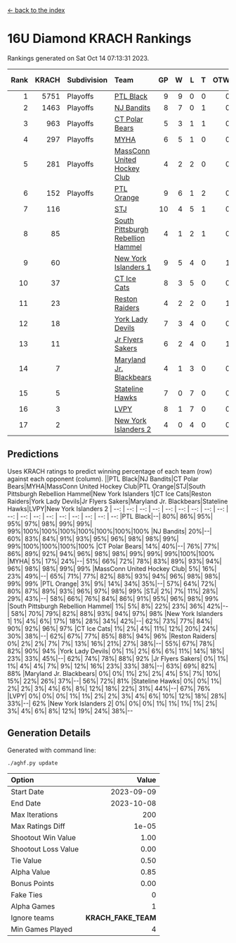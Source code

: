 [<- back to the index](readme.md)
# 16U Diamond KRACH Rankings
Rankings generated on Sat Oct 14 07:13:31 2023.

Rank|KRACH|Subdivision|Team|GP|W|L|T|OTW|OTL|SoS|Exp Wins|Win Diff
---:|---:|:---|:---|---:|---:|---:|---:|---:|---:|---:|---:|---:
1|5751|Playoffs|[PTL Black](https://gamesheetstats.com/seasons/3663/teams/140833/schedule)|9|9|0|0|0|0|95|9.8|-0.0
2|1463|Playoffs|[NJ Bandits](https://gamesheetstats.com/seasons/3663/teams/140836/schedule)|8|7|0|1|0|0|154|8.4|0.0
3|963|Playoffs|[CT Polar Bears](https://gamesheetstats.com/seasons/3663/teams/140834/schedule)|5|3|1|1|0|0|517|4.4|0.0
4|297|Playoffs|[MYHA](https://gamesheetstats.com/seasons/3663/teams/140838/schedule)|6|5|1|0|0|0|224|5.9|0.0
5|281|Playoffs|[MassConn United Hockey Club](https://gamesheetstats.com/seasons/3663/teams/140835/schedule)|4|2|2|0|0|0|2316|2.8|-0.0
6|152|Playoffs|[PTL Orange](https://gamesheetstats.com/seasons/3663/teams/140842/schedule)|9|6|1|2|0|0|52|7.9|0.0
7|116||[STJ](https://gamesheetstats.com/seasons/3663/teams/140841/schedule)|10|4|5|1|0|1|1192|5.4|0.0
8|85||[South Pittsburgh Rebellion Hammel](https://gamesheetstats.com/seasons/3663/teams/140839/schedule)|4|1|2|1|0|0|1375|2.4|0.0
9|60||[New York Islanders 1](https://gamesheetstats.com/seasons/3663/teams/140847/schedule)|9|5|4|0|1|0|213|5.9|0.0
10|37||[CT Ice Cats](https://gamesheetstats.com/seasons/3663/teams/140846/schedule)|8|3|5|0|0|0|884|3.9|0.0
11|23||[Reston Raiders](https://gamesheetstats.com/seasons/3663/teams/140850/schedule)|4|2|2|0|1|0|43|2.9|0.0
12|18||[York Lady Devils](https://gamesheetstats.com/seasons/3663/teams/140845/schedule)|7|3|4|0|0|1|798|3.9|0.0
13|11||[Jr Flyers Sakers](https://gamesheetstats.com/seasons/3663/teams/140843/schedule)|6|2|4|0|1|0|244|2.9|0.0
14|7||[Maryland Jr. Blackbears](https://gamesheetstats.com/seasons/3663/teams/140848/schedule)|4|1|3|0|0|1|1170|1.9|0.0
15|5||[Stateline Hawks](https://gamesheetstats.com/seasons/3663/teams/140840/schedule)|7|0|7|0|0|0|1160|0.9|0.0
16|3||[LVPY](https://gamesheetstats.com/seasons/3663/teams/140844/schedule)|8|1|7|0|0|0|183|1.9|0.0
17|2||[New York Islanders 2](https://gamesheetstats.com/seasons/3663/teams/140851/schedule)|4|0|4|0|0|0|72|0.9|0.0

## Predictions
Uses KRACH ratings to predict winning percentage of each team (row) against each opponent (column).
||PTL Black|NJ Bandits|CT Polar Bears|MYHA|MassConn United Hockey Club|PTL Orange|STJ|South Pittsburgh Rebellion Hammel|New York Islanders 1|CT Ice Cats|Reston Raiders|York Lady Devils|Jr Flyers Sakers|Maryland Jr. Blackbears|Stateline Hawks|LVPY|New York Islanders 2
| --: | --: | --: | --: | --: | --: | --: | --: | --: | --: | --: | --: | --: | --: | --: | --: | --: | --: 
|PTL Black|--| 80%| 86%| 95%| 95%| 97%| 98%| 99%| 99%| 99%|100%|100%|100%|100%|100%|100%|100%
|NJ Bandits| 20%|--| 60%| 83%| 84%| 91%| 93%| 95%| 96%| 98%| 98%| 99%| 99%|100%|100%|100%|100%
|CT Polar Bears| 14%| 40%|--| 76%| 77%| 86%| 89%| 92%| 94%| 96%| 98%| 98%| 99%| 99%| 99%|100%|100%
|MYHA|  5%| 17%| 24%|--| 51%| 66%| 72%| 78%| 83%| 89%| 93%| 94%| 96%| 98%| 98%| 99%| 99%
|MassConn United Hockey Club|  5%| 16%| 23%| 49%|--| 65%| 71%| 77%| 82%| 88%| 93%| 94%| 96%| 98%| 98%| 99%| 99%
|PTL Orange|  3%|  9%| 14%| 34%| 35%|--| 57%| 64%| 72%| 80%| 87%| 89%| 93%| 96%| 97%| 98%| 99%
|STJ|  2%|  7%| 11%| 28%| 29%| 43%|--| 58%| 66%| 76%| 84%| 86%| 91%| 95%| 96%| 98%| 99%
|South Pittsburgh Rebellion Hammel|  1%|  5%|  8%| 22%| 23%| 36%| 42%|--| 58%| 70%| 79%| 82%| 88%| 93%| 94%| 97%| 98%
|New York Islanders 1|  1%|  4%|  6%| 17%| 18%| 28%| 34%| 42%|--| 62%| 73%| 77%| 84%| 90%| 92%| 96%| 97%
|CT Ice Cats|  1%|  2%|  4%| 11%| 12%| 20%| 24%| 30%| 38%|--| 62%| 67%| 77%| 85%| 88%| 94%| 96%
|Reston Raiders|  0%|  2%|  2%|  7%|  7%| 13%| 16%| 21%| 27%| 38%|--| 55%| 67%| 78%| 82%| 90%| 94%
|York Lady Devils|  0%|  1%|  2%|  6%|  6%| 11%| 14%| 18%| 23%| 33%| 45%|--| 62%| 74%| 78%| 88%| 92%
|Jr Flyers Sakers|  0%|  1%|  1%|  4%|  4%|  7%|  9%| 12%| 16%| 23%| 33%| 38%|--| 63%| 69%| 82%| 88%
|Maryland Jr. Blackbears|  0%|  0%|  1%|  2%|  2%|  4%|  5%|  7%| 10%| 15%| 22%| 26%| 37%|--| 56%| 72%| 81%
|Stateline Hawks|  0%|  0%|  1%|  2%|  2%|  3%|  4%|  6%|  8%| 12%| 18%| 22%| 31%| 44%|--| 67%| 76%
|LVPY|  0%|  0%|  0%|  1%|  1%|  2%|  2%|  3%|  4%|  6%| 10%| 12%| 18%| 28%| 33%|--| 62%
|New York Islanders 2|  0%|  0%|  0%|  1%|  1%|  1%|  1%|  2%|  3%|  4%|  6%|  8%| 12%| 19%| 24%| 38%|--

## Generation Details

Generated with command line:
```
./aghf.py update
```

| Option | Value |
| :----- | ----: |
| Start Date | 2023-09-09 |
| End Date | 2023-10-08 |
| Max Iterations | 200 |
| Max Ratings Diff | 1e-05 |
| Shootout Win Value | 1.00 |
| Shootout Loss Value | 0.00 |
| Tie Value | 0.50 |
| Alpha Value | 0.85 |
| Bonus Points | 0.00 |
| Fake Ties | 0 |
| Alpha Games | 1 |
| Ignore teams | __KRACH_FAKE_TEAM__ |
| Min Games Played | 4 |

